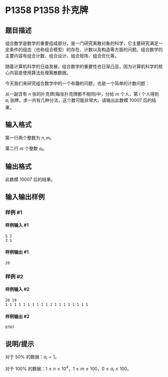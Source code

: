 # P1358 P1358 扑克牌

## 题目描述

组合数学是数学的重要组成部分，是一门研究离散对象的科学，它主要研究满足一定条件的组态（也称组合模型）的存在、计数以及构造等方面的问题。组合数学的主要内容有组合计数、组合设计、组合矩阵、组合优化等。

随着计算机科学的日益发展，组合数学的重要性也日渐凸显，因为计算机科学的核心内容是使用算法处理离散数据。

今天我们来研究组合数学中的一个有趣的问题，也是一个简单的计数问题：

从一副含有 $n$ 张的扑克牌(每张扑克牌都不相同)中，分给 $m$ 个人，第 $i$ 个人得到 $a_i$ 张牌，求一共有几种分法，这个数可能非常大，请输出此数模 $10007$ 后的结果。

## 输入格式

第一行两个整数为 $n,m$。

第二行 $m$ 个整数 $a_i$。


## 输出格式

此数模 $10007$ 后的结果。


## 输入输出样例

### 样例 #1

#### 样例输入 #1

```
5 2
3 1
```

#### 样例输出 #1

```
20
```

### 样例 #2

#### 样例输入 #2

```
20 19
1 1 1 1 1 1 1 1 1 1 1 1 1 1 1 1 1 1 1
```

#### 样例输出 #2

```
8707
```

## 说明/提示

对于 $50\%$ 的数据：$a_i=1$。

对于 $100\%$ 的数据：$1 \leq n \leq 10^4$，$1 \leq m \leq 100$，$0 \leq a_i \leq 100$。


